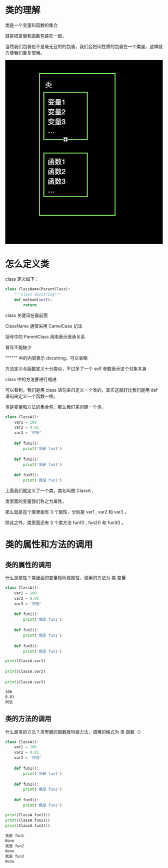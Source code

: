 # 类的理解

类是一个变量和函数的集合

就是把变量和函数包装在一起。

当然我们包装也不是毫无目的的包装，我们会把同性质的包装在一个类里，这样就方便我们重复使用。

![](https://github.com/axin66/python/blob/a9528bc5549f7e56ecd3e74215076932bd26fba6/python%E5%9F%BA%E7%A1%80/%E5%9B%BE%E7%89%87/%E5%9B%BE%E7%89%872.jfif)

# 怎么定义类

class 定义如下：


```python
class ClassName(ParentClass):
    """class docstring"""
    def method(self):
        return
```

class 关键词在最前面

ClassName 通常采用 CamelCase 记法

括号中的 ParentClass 用来表示继承关系

冒号不能缺少

"""""" 中的内容表示 docstring，可以省略

方法定义与函数定义十分类似，不过多了一个 self 参数表示这个对象本身

class 中的方法要进行缩进

可以看到，我们是用 class 语句来自定义一个类的，其实这就好比我们是用 def 语句来定义一个函数一样。

类是变量和方法的集合包，那么我们来创建一个类。


```python
class ClassA():
    var1 = 100
    var2 = 0.01
    var3 = '阿信'

    def fun1():
        print('我是 fun1')

    def fun2():
        print('我是 fun1')

    def fun3():
        print('我是 fun1')
```

上面我们就定义了一个类，类名叫做 ClassA , 

类里面的变量我们称之为属性，

那么就是这个类里面有 3 个属性，分别是 var1 , var2 和 var3 。

除此之外，类里面还有 3 个类方法 fun1() , fun2() 和 fun3() 。

# 类的属性和方法的调用

## 类的属性的调用

什么是属性？类里面的变量就叫做属性，调用的方法为  类.变量


```python
class ClassA():
    var1 = 100
    var2 = 0.01
    var3 = '阿信'

    def fun1():
        print('我是 fun1')

    def fun2():
        print('我是 fun1')

    def fun3():
        print('我是 fun1')
```


```python
print(ClassA.var1)

print(ClassA.var2)

print(ClassA.var3)
```

    100
    0.01
    阿信
    

## 类的方法的调用

什么是类的方法？类里面的函数就叫做方法，调用的格式为 类.函数（）


```python
class ClassA():
    var1 = 100
    var2 = 0.01
    var3 = '阿信'

    def fun1():
        print('我是 fun1')

    def fun2():
        print('我是 fun2')

    def fun3():
        print('我是 fun3')
```


```python
print(ClassA.fun1())
print(ClassA.fun2())
print(ClassA.fun3())
```

    我是 fun1
    None
    我是 fun2
    None
    我是 fun3
    None
    


```python

```

